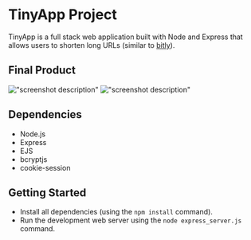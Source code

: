 # TinyApp Project

TinyApp is a full stack web application built with Node and Express that allows users to shorten long URLs (similar to [bitly](https://bitly.com/)).

## Final Product

!["screenshot description"](#)
!["screenshot description"](#)

## Dependencies

- Node.js
- Express
- EJS
- bcryptjs
- cookie-session

## Getting Started

- Install all dependencies (using the `npm install` command).
- Run the development web server using the `node express_server.js` command.